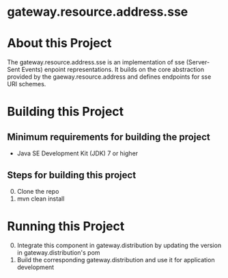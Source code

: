 # gateway.resource.address.sse

# About this Project

The gateway.resource.address.sse is an implementation of sse (Server-Sent Events) enpoint representations. It builds on the core abstraction provided by the gaeway.resource.address and defines endpoints for sse URI schemes.

# Building this Project

## Minimum requirements for building the project
* Java SE Development Kit (JDK) 7 or higher

## Steps for building this project
0. Clone the repo
0. mvn clean install

# Running this Project

0. Integrate this component in gateway.distribution by updating the version in gateway.distribution's pom
0. Build the corresponding gateway.distribution and use it for application development
